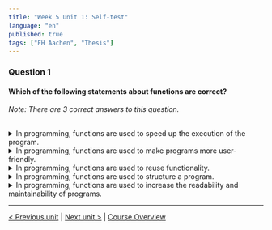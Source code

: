 ```yaml
---
title: "Week 5 Unit 1: Self-test"
language: "en"
published: true
tags: ["FH Aachen", "Thesis"]
---
```


### Question 1

#### Which of the following statements about functions are correct?

*Note: There are 3 correct answers to this question.*

<br>

<details>
	<summary>In programming, functions are used to speed up the execution of the program.</summary>
	<img  src="imgs/cross.png" width="25">
</details>


<details>
	<summary>In programming, functions are used to make programs more user-friendly.</summary>
	<img  src="imgs/cross.png" width="25">
</details>


<details>
	<summary>In programming, functions are used to reuse functionality.</summary>
	<img  src="imgs/check.png" width="25">
</details>


<details>
	<summary>In programming, functions are used to structure a program. </summary>
	<img  src="imgs/check.png" width="25">
</details>


<details>
	<summary>In programming, functions are used to increase the readability and maintainability of programs.</summary>
	<img  src="imgs/check.png" width="25">
</details>

---

[< Previous unit](/teaching/python-mooc/week5_unit2_return_results) | [Next unit >](/teaching/python-mooc/week5_unit1_why_functions) |
[Course Overview](/teaching/python-mooc)